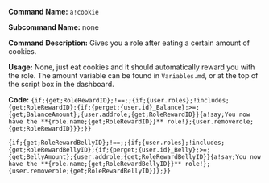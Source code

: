 **Command Name:** `a!cookie`

**Subcommand Name:** none

**Command Description:**
Gives you a role after eating a certain amount of cookies.

**Usage:**
None, just eat <X amount of> cookies and it should automatically reward you with the role. The amount variable can be found in `Variables.md`, or at the top of the script box in the dashboard.


**Code:** ```{if;{get;RoleRewardID};!==;;{if;{user.roles};!includes;{get;RoleRewardID};{if;{perget;{user.id}_Balance};>=;{get;BalanceAmount};{user.addrole;{get;RoleRewardID}}{a!say;You now have the **{role.name;{get;RoleRewardID}}** role!};{user.removerole;{get;RoleRewardID}}};}}```

```{if;{get;RoleRewardBellyID};!==;;{if;{user.roles};!includes;{get;RoleRewardBellyID};{if;{perget;{user.id}_Belly};>=;{get;BellyAmount};{user.addrole;{get;RoleRewardBellyID}}{a!say;You now have the **{role.name;{get;RoleRewardBellyID}}** role!};{user.removerole;{get;RoleRewardBellyID}}};}}```
